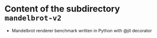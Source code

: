 # Content of the subdirectory `mandelbrot-v2`

  * Mandelbrot renderer benchmark written in Python with @jit decorator
